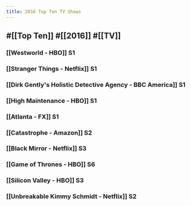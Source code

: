 ```yaml
---
title: 2016 Top Ten TV Shows
---
```


## #[[Top Ten]] #[[2016]] #[[TV]]
### [[Westworld - HBO]] S1

### [[Stranger Things - Netflix]] S1

### [[Dirk Gently's Holistic Detective Agency - BBC America]] S1

### [[High Maintenance - HBO]] S1

### [[Atlanta - FX]] S1

### [[Catastrophe - Amazon]] S2

### [[Black Mirror - Netflix]] S3

### [[Game of Thrones - HBO]] S6

### [[Silicon Valley - HBO]] S3

### [[Unbreakable Kimmy Schmidt - Netflix]] S2

